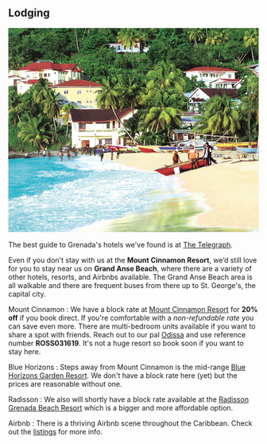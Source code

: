 ## Lodging

<img src="/images/cinnamon.jpg" class="inset" />

The best guide to Grenada's hotels we've found is at [The Telegraph](https://www.telegraph.co.uk/travel/destinations/caribbean/grenada/hotels/).

Even if you don't stay with us at the **Mount Cinnamon Resort**, we’d still love for you to stay near us on **Grand Anse Beach**, where there are a variety of other hotels, resorts, and Airbnbs available. The Grand Anse Beach area is all walkable and there are frequent buses from there up to St. George's, the capital city.

Mount Cinnamon
: We have a block rate at [Mount Cinnamon Resort](https://mountcinnamongrenadahotel.com/) for **20% off** if you book direct. If you're comfortable with a *non-refundable rate* you can save even more. There are multi-bedroom units available if you want to share a spot with friends. Reach out to our pal [Odissa](mailto:reservations@mountcinnamongrenada.com) and use reference number **ROSS031619**. It's not a huge resort so book soon if you want to stay here. 

Blue Horizons
: Steps away from Mount Cinnamon is the mid-range [Blue Horizons Garden Resort](https://www.grenadabluehorizons.com/en-us). We don't have a block rate here (yet) but the prices are reasonable without one.

Radisson
: We also will shortly have a block rate available at the [Radisson Grenada Beach Resort](https://www.radisson.com/st-georges-hotel-gd/grdgrgr) which is a bigger and more affordable option. <!-- Call (800) 333-3333 or [book online](https://www.radisson.com) using promotional code **1903HUDD** under the "More Search Options" section. Note that this block has a cutoff date of **Tuesday, Feb 12, 2019**.-->

Airbnb
: There is a thriving Airbnb scene throughout the Caribbean. Check out the [listings](https://www.airbnb.com/s/Grand-Anse-Beach--Grenada) for more info.
